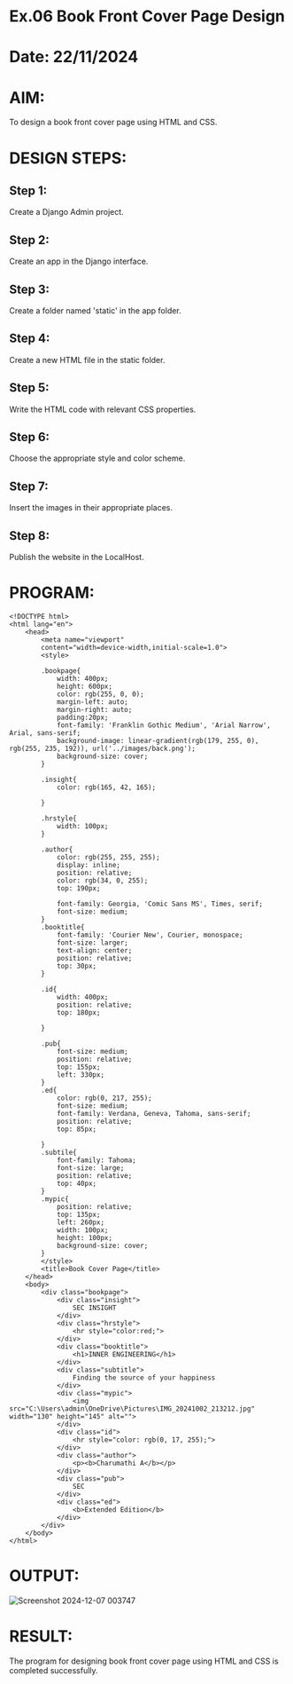# Ex.06 Book Front Cover Page Design
# Date: 22/11/2024
# AIM:
To design a book front cover page using HTML and CSS.

# DESIGN STEPS:
## Step 1:
Create a Django Admin project.

## Step 2:
Create an app in the Django interface.

## Step 3:
Create a folder named 'static' in the app folder.

## Step 4:
Create a new HTML file in the static folder.

## Step 5:
Write the HTML code with relevant CSS properties.

## Step 6:
Choose the appropriate style and color scheme.

## Step 7:
Insert the images in their appropriate places.

## Step 8:
Publish the website in the LocalHost.

# PROGRAM:
```
<!DOCTYPE html>
<html lang="en">
    <head>
        <meta name="viewport"
        content="width=device-width,initial-scale=1.0">
        <style>
        
        .bookpage{
            width: 400px;
            height: 600px;
            color: rgb(255, 0, 0);
            margin-left: auto;
            margin-right: auto;
            padding:20px;
            font-family: 'Franklin Gothic Medium', 'Arial Narrow', Arial, sans-serif;
            background-image: linear-gradient(rgb(179, 255, 0), rgb(255, 235, 192)), url('../images/back.png');
            background-size: cover;
        }

        .insight{
            color: rgb(165, 42, 165);

        }

        .hrstyle{
            width: 100px;
        }

        .author{
            color: rgb(255, 255, 255);
            display: inline;
            position: relative;
            color: rgb(34, 0, 255);
            top: 190px;

            font-family: Georgia, 'Comic Sans MS', Times, serif;
            font-size: medium;
        }
        .booktitle{
            font-family: 'Courier New', Courier, monospace;
            font-size: larger;
            text-align: center;
            position: relative;
            top: 30px;
        }

        .id{
            width: 400px;
            position: relative;
            top: 180px;

        }

        .pub{
            font-size: medium;
            position: relative;
            top: 155px;
            left: 330px;
        }
        .ed{
            color: rgb(0, 217, 255);
            font-size: medium;
            font-family: Verdana, Geneva, Tahoma, sans-serif;
            position: relative;
            top: 85px;

        }
        .subtile{
            font-family: Tahoma;
            font-size: large;
            position: relative;
            top: 40px;
        }
        .mypic{
            position: relative;
            top: 135px;
            left: 260px;
            width: 100px;
            height: 100px;
            background-size: cover;
        }
        </style>
        <title>Book Cover Page</title>
    </head>
    <body>
        <div class="bookpage">
            <div class="insight">
                SEC INSIGHT
            </div>
            <div class="hrstyle">
                <hr style="color:red;">
            </div>
            <div class="booktitle">
                <h1>INNER ENGINEERING</h1>
            </div>
            <div class="subtitle">
                Finding the source of your happiness
            </div>
            <div class="mypic">
                <img src="C:\Users\admin\OneDrive\Pictures\IMG_20241002_213212.jpg" width="130" height="145" alt="">
            </div>
            <div class="id">
                <hr style="color: rgb(0, 17, 255);">
            </div>
            <div class="author">
                <p><b>Charumathi A</b></p>
            </div>
            <div class="pub">
                SEC
            </div>
            <div class="ed">
                <b>Extended Edition</b>
            </div>
        </div>
    </body>
</html>
```
# OUTPUT:
![Screenshot 2024-12-07 003747](https://github.com/user-attachments/assets/d699a152-ff26-46fc-ae0a-7d695535431f)

# RESULT:
The program for designing book front cover page using HTML and CSS is completed successfully.

